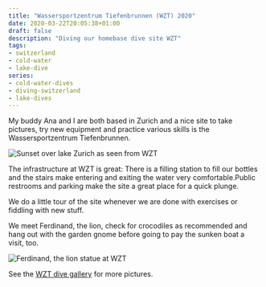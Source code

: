 ```yaml
---
title: "Wassersportzentrum Tiefenbrunnen (WZT) 2020"
date: 2020-03-22T20:05:38+01:00
draft: false
description: "Diving our homebase dive site WZT"
tags:
- switzerland
- cold-water
- lake-dive
series:
- cold-water-dives
- diving-switzerland
- lake-dives
---
```


My buddy Ana and I are both based in Zurich and a nice site to take pictures, try new equipment and practice various skills is the Wassersportzentrum Tiefenbrunnen.

![Sunset over lake Zurich as seen from WZT](/previews/diving-wzt-2020/wzt-sunset.jpg)

The infrastructure at WZT is great: There is a filling station to fill our bottles and the stairs make entering and exiting the water very comfortable.Public restrooms and parking make the site a great place for a quick plunge.

We do a little tour of the site whenever we are done with exercises or fiddling with new stuff.

We meet Ferdinand, the lion, check for crocodiles as recommended and hang out with the garden gnome before going to pay the sunken boat a visit, too.

![Ferdinand, the lion statue at WZT](/previews/diving-wzt-2020/ana-and-ferdinand-the-lion.jpg)

See the [WZT dive gallery](/gallery/diving-wzt-2020) for more pictures.

<!--
## February

The year at WZT starts with a night dive. My buddy Ruben lead the dive as my local dive guide. We visited the lion statue Ferdinand, discovered that the dive bell is broken and we swim under the pipe to the boat wreck.

-->
